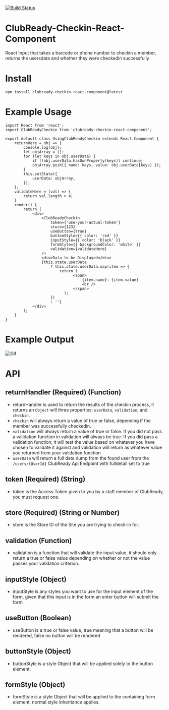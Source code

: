 [![Build Status](https://travis-ci.org/BaReinhard/ClubReady-Checkin-React-Component.png?branch=master)](https://travis-ci.org/BaReinhard/ClubReady-Checkin-React-Component)

# ClubReady-Checkin-React-Component
React Input that takes a barcode or phone number to checkin a member, returns the usersdata and whether they were checkedin successfully

# Install 

```
npm install clubready-checkin-react-component@latest
```

# Example Usage

```
import React from 'react';
import ClubReadyCheckin from 'clubready-checkin-react-component';

export default class UsingClubReadyCheckin extends React.Component {
    returnHere = obj => {
        console.log(obj);
        let objArray = [];
        for (let keys in obj.userData) {
            if (!obj.userData.hasOwnProperty(keys)) continue;
            objArray.push({ name: keys, value: obj.userData[keys] });
        }
        this.setState({
            userData: objArray,
        });
    };
    validateHere = (val) => {
        return val.length > 4;
    }
    render() {
        return (
            <div>
                <ClubReadyCheckin
                    token={'use-your-actual-token'}
                    store={123}
                    useButton={true}
                    buttonStyle={{ color: 'red' }}
                    inputStyle={{ color: 'black' }}
                    formStyle={{ backgroundColor: 'white' }}
                    validation={validateHere}
                />
                <div>Data to be Displayed</div>
                {this.state.userData
                    ? this.state.userData.map(item => {
                        return (
                              <span>
                                  {item.name}: {item.value}
                                  <br />
                              </span>
                          );
                    })
                    : ''}
            </div>
        );
    }
}
```

# Example Output

![Gif](https://lh3.googleusercontent.com/z3DaXcGfLvR5CCTgaPjy-XIMO4aCziSLwRMjOe6tNNua1NtEB6VpSbbOxvsjK77iuYihDXkbJdhSwj1Pierop3ENvzAMbyJTePDzZa4cWsaHOwHcK7RTkT2pxcKGKKKfHwt20pPJ5LhbJQMuR38tP-xqs4m621l8QBaJanCBPE0IfwALw1LEtx7Pk3ejPoZIMlhr-IWHBKV7i0k3P545yVI0ZQGji8Sb6FQ9g-3o3vgITRjCxYKOdFMh_rEkZ0zLq4Fg-FfYXBh5Qx6-q9KTDVqHioHzyodSZD1PohEgfIpOG0JqUr9b_UamEAgIk0Vooe5_-vSZ_NAcVhibyahl9PiUESS7IuUo1ssRigA8KjNE5Mzi_csSjT4noRBElR3iTUl64atjTTqIaO21ZgTC2tGrdNMQjlipoxooqpt0j__yRy825t2ITsaF0FTbDAyFRK6UwL3LX5aWtnqJ4nBZrrHpGaco1ISnZDPYIt4wfa9IlhgkokHRopuRiOW_PwDi192--POEvWc7kSMrH6D591gquOV1rsqp6y4E0CgyHAqi1nvSMXw5plNc3lyDH-eCdcMub5gBTNwOC3ost4Jp3utRt7qVHgqK1LEBWRnFw0U2qgzmEaY1=w600-h375-no)

# API

## returnHandler (Required) (Function)
* returnHandler is used to return the results of the checkin process, it returns an `Object` will three properties; `userData`, `validation`, and `checkin`.
* `checkin` will always return a value of true or false, depending if the member was successfully checkedin.
* `validation` will always return a value of true or false. If you did not pass a validation function in validation will always be true. If you did pass a validation function, it will test the value based on whatever you have chosen to validate it against and validation will return as whatever value you returned from your validation function.
* `userData` will return a full data dump from the found user from the `/users/{UserId}` ClubReady Api Endpoint with fulldetail set to true

## token (Required) (String)
* token is the Access Token given to you by a staff member of ClubReady, you must request one.

## store (Required) (String or Number)
* store is the Store ID of the Site you are trying to check-in for.

## validation (Function)
* validation is a function that will validate the input value, it should only return a true or false value depending on whether or not the value passes your validation criterion.

## inputStyle (Object)
* inputStyle is any styles you want to use for the input element of the form, given that this input is in the form an enter button will submit the form

## useButton (Boolean)
* useButton is a true or false value, true meaning that a button will be rendered, false no button will be rendered

## buttonStyle (Object)
* buttonStyle is a style Object that will be applied solely to the button element.

## formStyle (Object)
* formStyle is a style Object that will be applied to the containing form element, normal style inheritance applies.





